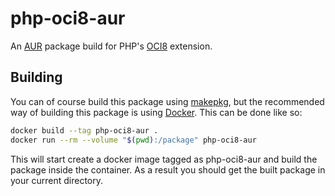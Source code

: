 # php-oci8-aur
An [AUR] package build for PHP's [OCI8] extension.

## Building
You can of course build this package using [makepkg], but the recommended way
of building this package is using [Docker].  This can be done like so:

```bash
docker build --tag php-oci8-aur .
docker run --rm --volume "$(pwd):/package" php-oci8-aur
```

This will start create a docker image tagged as php-oci8-aur and build the
package inside the container.  As a result you should get the built package in
your current directory.

[AUR]: https://aur.archlinux.org/
[oci8]: http://pecl.php.net/package/oci8
[makepkg]: https://wiki.archlinux.org/index.php/Makepkg
[Docker]: https://www.docker.com/
